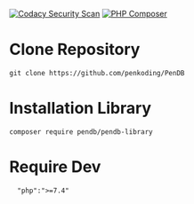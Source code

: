 [![Codacy Security Scan](https://github.com/penkoding/PenDB/actions/workflows/codacy-analysis.yml/badge.svg)](https://github.com/penkoding/PenDB/actions/workflows/codacy-analysis.yml)  [![PHP Composer](https://github.com/penkoding/PenDB/actions/workflows/php.yml/badge.svg?branch=master)](https://github.com/penkoding/PenDB/actions/workflows/php.yml)


# Clone Repository

```
git clone https://github.com/penkoding/PenDB
```

# Installation Library

```
composer require pendb/pendb-library
```

# Require Dev

```
  "php":">=7.4"
```
